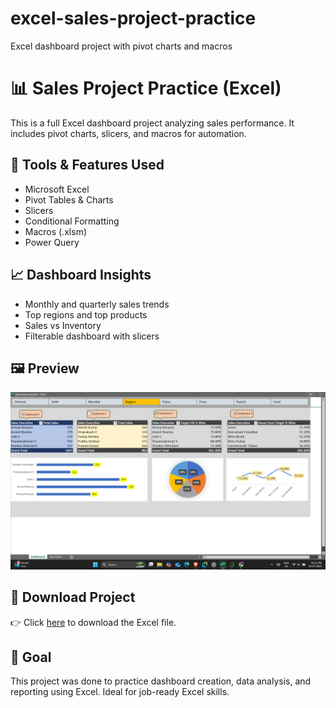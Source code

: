 # excel-sales-project-practice
Excel dashboard project with pivot charts and macros
# 📊 Sales Project Practice (Excel)

This is a full Excel dashboard project analyzing sales performance. It includes pivot charts, slicers, and macros for automation.

## 🔧 Tools & Features Used
- Microsoft Excel
- Pivot Tables & Charts
- Slicers
- Conditional Formatting
- Macros (.xlsm)
- Power Query

## 📈 Dashboard Insights
- Monthly and quarterly sales trends
- Top regions and top products
- Sales vs Inventory
- Filterable dashboard with slicers

## 🖼️ Preview

![Dashboard Preview](dashboard_preview.png)

## 📁 Download Project
👉 Click [here](Sales_Project_Practice.xlsm) to download the Excel file.

## 🎯 Goal
This project was done to practice dashboard creation, data analysis, and reporting using Excel. Ideal for job-ready Excel skills.
